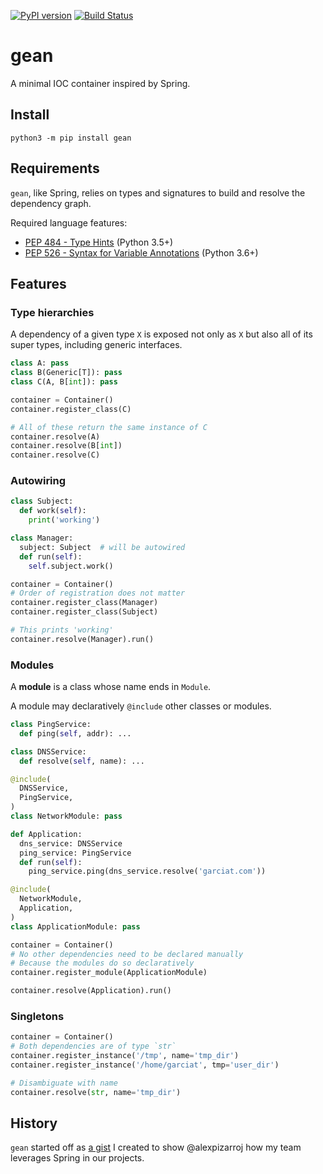 [![PyPI version](https://badge.fury.io/py/gean.svg)](https://badge.fury.io/py/gean)
[![Build Status](https://travis-ci.org/Garciat/gean.svg?branch=master)](https://travis-ci.org/Garciat/gean)

# gean

A minimal IOC container inspired by Spring.

## Install

```
python3 -m pip install gean
```

## Requirements

`gean`, like Spring, relies on types and signatures to build and resolve the dependency graph.

Required language features:
  - [PEP 484 - Type Hints](https://www.python.org/dev/peps/pep-0484/) (Python 3.5+)
  - [PEP 526 - Syntax for Variable Annotations](https://www.python.org/dev/peps/pep-0526/) (Python 3.6+)

## Features

### Type hierarchies

A dependency of a given type `X` is exposed not only as `X` but also all of its super types, including generic interfaces.

```python
class A: pass
class B(Generic[T]): pass
class C(A, B[int]): pass

container = Container()
container.register_class(C)

# All of these return the same instance of C
container.resolve(A)
container.resolve(B[int])
container.resolve(C)
```

### Autowiring

```python
class Subject:
  def work(self):
    print('working')

class Manager:
  subject: Subject  # will be autowired
  def run(self):
    self.subject.work()

container = Container()
# Order of registration does not matter
container.register_class(Manager)
container.register_class(Subject)

# This prints 'working'
container.resolve(Manager).run()
```

### Modules

A **module** is a class whose name ends in `Module`.

A module may declaratively `@include` other classes or modules.

```python
class PingService:
  def ping(self, addr): ...

class DNSService:
  def resolve(self, name): ...

@include(
  DNSService,
  PingService,
)
class NetworkModule: pass

def Application:
  dns_service: DNSService
  ping_service: PingService
  def run(self):
    ping_service.ping(dns_service.resolve('garciat.com'))

@include(
  NetworkModule,
  Application,
)
class ApplicationModule: pass

container = Container()
# No other dependencies need to be declared manually
# Because the modules do so declaratively
container.register_module(ApplicationModule)

container.resolve(Application).run()
```

### Singletons

```python
container = Container()
# Both dependencies are of type `str`
container.register_instance('/tmp', name='tmp_dir')
container.register_instance('/home/garciat', tmp='user_dir')

# Disambiguate with name
container.resolve(str, name='tmp_dir')
```

## History

`gean` started off as [a gist](https://gist.github.com/Garciat/ad8a3afbb3cef141fcc500ae6ba96bf4) I created to show @alexpizarroj how my team leverages Spring in our projects.
